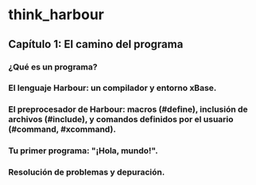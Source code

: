 # think_harbour

## Capítulo 1: El camino del programa

### ¿Qué es un programa?

### El lenguaje Harbour: un compilador y entorno xBase.

### El preprocesador de Harbour: macros (#define), inclusión de archivos (#include), y comandos definidos por el usuario (#command, #xcommand).

### Tu primer programa: "¡Hola, mundo!".

### Resolución de problemas y depuración.
